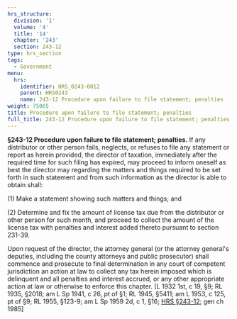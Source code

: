 ```yaml
---
hrs_structure:
  division: '1'
  volume: '4'
  title: '14'
  chapter: '243'
  section: 243-12
type: hrs_section
tags:
  - Government
menu:
  hrs:
    identifier: HRS_0243-0012
    parent: HRS0243
    name: 243-12 Procedure upon failure to file statement; penalties
weight: 75065
title: Procedure upon failure to file statement; penalties
full_title: 243-12 Procedure upon failure to file statement; penalties
---
```

**§243-12 Procedure upon failure to file statement; penalties.** If any distributor or other person fails, neglects, or refuses to file any statement or report as herein provided, the director of taxation, immediately after the required time for such filing has expired, may proceed to inform oneself as best the director may regarding the matters and things required to be set forth in such statement and from such information as the director is able to obtain shall:

(1) Make a statement showing such matters and things; and

(2) Determine and fix the amount of license tax due from the distributor or other person for such month, and proceed to collect the amount of the license tax with penalties and interest added thereto pursuant to section 231-39.

Upon request of the director, the attorney general (or the attorney general's deputies, including the county attorneys and public prosecutor) shall commence and prosecute to final determination in any court of competent jurisdiction an action at law to collect any tax herein imposed which is delinquent and all penalties and interest accrued, or any other appropriate action at law or otherwise to enforce this chapter. [L 1932 1st, c 19, §9; RL 1935, §2018; am L Sp 1941, c 26, pt of §1; RL 1945, §5411; am L 1953, c 125, pt of §9; RL 1955, §123-9; am L Sp 1959 2d, c 1, §16; [HRS §243-12](/title-14/chapter-243/section-243-12/); gen ch 1985]